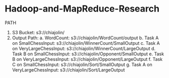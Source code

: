 # Hadoop-and-MapReduce-Research

PATH
1.	S3 Bucket: s3://chiajolin/
2.	Output Path:
  a.	WordCount: s3://chiajolin/WordCount/output
  b.	Task A on SmallChessInput: s3://chiajolin/WinnerCount/SmallOutput
  c.	Task A on VeryLargeChessInput: s3://chiajolin/WinnerCount/LargeOutput
  d.	Task B on SmallChessInput: s3://chiajolin/Opponent/SmallOutput
  e.	Task B on VeryLargeChessInput: s3://chiajolin/Opponent/LargeOutput
  f.	Task C on SmallChessInput: s3://chiajolin/Sort/SmallOutput
  g.	Task A on VeryLargeChessInput: s3://chiajolin/Sort/LargeOutput
